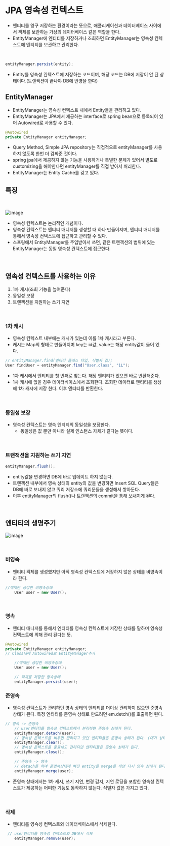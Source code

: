 # JPA 영속성 컨텍스트
+ 엔티티를 영구 저장하는 환경이라는 뜻으로, 애플리케이션과 데이터베이스 사이에서 객체를 보관하는 가상의 데이터베이스 같은 역할을 한다.
+ EntityManager에 엔티티를 저장하거나 조회하면 EntityManager는 영속성 컨텍스트에 엔티티를 보관하고 관리한다.

<br>

```java
entityManager.persist(entity);
```
+ Entity를 영속성 컨텍스트에 저장하는 코드이며, 해당 코드는 DB에 저장이 안 된 상태이다.(트랜잭션이 끝나야 DB에 반영을 한다)

## EntityManager
+ EntityManager는 영속성 컨텍스트 내에서 Entity들을 관리하고 있다.
+ EntityManager는 JPA에서 제공하는 interface로 spring bean으로 등록되어 있어 Autowired로 사용할 수 있다.
```java
@Autowired
private EntityManager entityManager;
```
+ Query Method, Simple JPA repository는 직접적으로 entityManager를 사용하지 않도록 한번 더 감싸준 것이다.
+ spring jpa에서 제공하지 않는 기능을 사용하거나 특별한 문제가 있어서 별도로 customizing을 해야한다면 entityManager를 직접 받아서 처리한다.
+ EntityManager는 Entity Cache를 갖고 있다.

## 특징

<br>

![image](https://velog.velcdn.com/images%2Fseongwon97%2Fpost%2F1f89ead1-6910-407a-afd2-865eef68079f%2Fimage.png)

+ 영속성 컨텍스트는 논리적인 개념이다.
+ 영속성 컨텍스트는 엔티티 매니저를 생성할 때 하나 만들어지며, 엔티티 매니저를 통해서 영속성 컨텍스트에 접근하고 관리할 수 있다.
+ 스프링에서 EntityManager를 주입받아서 쓰면, 같은 트랜잭션의 범위에 있는 EntityManager는 동일 영속성 컨텍스트에 접근한다.

<br>

## 영속성 컨텍스트를 사용하는 이유
1. 1차 캐시(조회 기능을 높여준다)
2. 동일성 보장
3. 트랜잭션을 지원하는 쓰기 지연

<br>

### 1차 캐시
+ 영속성 컨텍스트 내부에는 캐시가 있는데 이를 1차 캐시라고 부른다.
+ 캐시는 Map의 형태로 만들어지며 key는 id값, value는 해당 entity값이 들어 있다.
```java
// entityManager.find(엔티티 클래스 타입, 식별자 값);
User findUser = entityManager.find("User.class", "1L");
```
+ 1차 캐시에서 엔티티를 첫 번째로 찾는다. 해당 엔티티가 있으면 바로 반환해준다.
+ 1차 캐시에 없을 경우 데이터베이스에서 조회한다. 조회한 데이터로 엔티티를 생성해 1차 캐시에 저장 한다. 이후 엔티티를 반환한다.

<br>

### 동일성 보장
+ 영속성 컨텍스트는 영속 엔티티의 동일성을 보장한다.
    + 동일성은 값 뿐만 아니라 실제 인스턴스 자체가 같다는 뜻이다.

<br>

### 트랜잭션을 지원하는 쓰기 지연
```java
entityManager.flush();
```
+ entity값을 변경하면 DB에 바로 업데이트 하지 않는다.
+ 트랜잭션 내부에서 영속 상태의 entity의 값을 변경하면 Insert SQL Query들은 DB에 바로 보내지 않고 쿼리 저장소에 쿼리문들을 생성해서 쌓아둔다.
+ 이후 entityManager의 flush()나 트랜잭션의 commit을 통해 보내지게 된다.

<br>

## 엔티티의 생명주기
![image](https://media.vlpt.us/images/neptunes032/post/ecd3b113-862f-4158-a208-e1eeec92d61d/image.png)

<br>

### 비영속
+ 엔티티 객체를 생성했지만 아직 영속성 컨텍스트에 저장하지 않은 상태를 비영속이라 한다.
```java
//객체만 생성한 비영속상태 
    User user = new User();
```

<br>

### 영속
+ 엔티티 매니저를 통해서 엔티티를 영속성 컨텍스트에 저장한 상태를 말하며 영속성 컨텍스트에 의해 관리 된다는 뜻.
```java
@Autowired
private EntityManager entityManager;
// Class내에 Autowired로 EntityManager추가

    //객체만 생성한 비영속상태 
    User user = new User();
    
    // 객체를 저장한 영속상태
    entityManager.persist(user);
```

### 준영속
+ 영속성 컨텍스트가 관리하던 영속 상태의 엔티티를 더이상 관리하지 않으면 준영속 상태가 된다. 특정 엔티티를 준영속 상태로 만드려면 em.detch()를 호출하면 된다.
```java
// 영속 -> 준영속
    // user엔티티를 영속성 컨텍스트에서 분리하면 준영속 상태가 된다.
    entityManager.detach(user);
    // 영속성 콘텍스트를 비우면 관리되고 있던 엔티티들은 준영속 상태가 된다. (대기 상태에 있는 변경 데이터들도 삭제)
    entityManager.clear();
    // 영속성 콘텍스트를 종료해도 관리되던 엔티티들은 준영속 상태가 된다.
   	entityManager.close();
    
    // 준영속 -> 영속 
    // detach를 하여 준영속상태에 빠진 entity를 merge를 하면 다시 영속 상태가 된다.
    entityManager.merge(user); 
```
+ 준영속 상태에서는 1차 캐시, 쓰기 지연, 변경 감지, 지연 로딩을 포함한 영속성 컨텍스트가 제공하는 어떠한 기능도 동작하지 않는다. 식별자 값은 가지고 있다.

<br>

### 삭제
+ 엔티티를 영속성 컨텍스트와 데이터베이스에서 삭제한다.
```java
 // user엔티티를 영속성 컨텍스트와 DB에서 삭제
    entityManager.remove(user);
```



